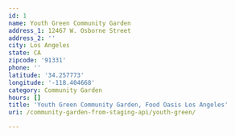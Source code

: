 ```yaml
---
id: 1
name: Youth Green Community Garden
address_1: 12467 W. Osborne Street
address_2: ''
city: Los Angeles
state: CA
zipcode: '91331'
phone: ''
latitude: '34.257773'
longitude: '-118.404668'
category: Community Garden
hours: []
title: 'Youth Green Community Garden, Food Oasis Los Angeles'
uri: /community-garden-from-staging-api/youth-green/

---
```

